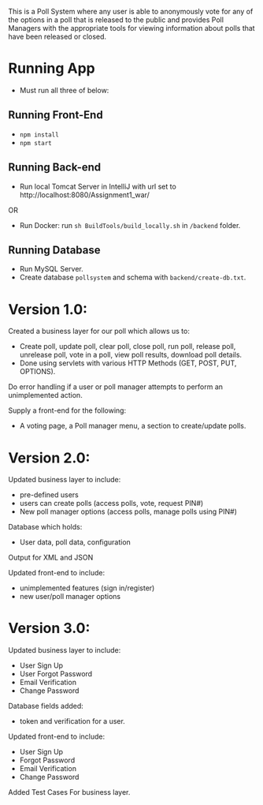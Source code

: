 This is a Poll System where any user is able to anonymously vote for any of the options in a poll that is released to the public and provides Poll Managers with the appropriate tools for viewing information about polls that have been released or closed.

# Running App
- Must run all three of below:
## Running Front-End
- `npm install`
- `npm start`
## Running Back-end
- Run local Tomcat Server in IntelliJ with url set to http://localhost:8080/Assignment1_war/

OR

- Run Docker: run `sh BuildTools/build_locally.sh` in `/backend` folder.
## Running Database
- Run MySQL Server.
- Create database `pollsystem` and schema with `backend/create-db.txt`.

# Version 1.0:
Created a business layer for our poll which allows us to:
- Create poll, update poll, clear poll, close poll, run poll, release poll, unrelease poll, vote in a poll, view poll results, download poll details.
- Done using servlets with various HTTP Methods (GET, POST, PUT, OPTIONS).

Do error handling if a user or poll manager attempts to perform an unimplemented action.

Supply a front-end for the following:
- A voting page, a Poll manager menu, a section to create/update polls.

# Version 2.0:
Updated business layer to include:
- pre-defined users
- users can create polls (access polls, vote, request PIN#)
- New poll manager options (access polls, manage polls using PIN#)

Database which holds: 
- User data, poll data, configuration

Output for XML and JSON

Updated front-end to include:
- unimplemented features (sign in/register)
- new user/poll manager options

# Version 3.0:
Updated business layer to include:
- User Sign Up
- User Forgot Password
- Email Verification
- Change Password

Database fields added: 
- token and verification for a user.

Updated front-end to include:
- User Sign Up
- Forgot Password
- Email Verification
- Change Password

Added Test Cases For business layer.
